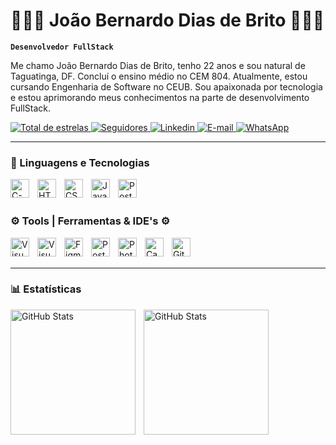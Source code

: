 # 👨🏾‍💻  João Bernardo Dias de Brito 👨🏾‍💻

**`Desenvolvedor FullStack`**

Me chamo João Bernardo Dias de Brito, tenho 22 anos e sou natural de Taguatinga, DF. Concluí o ensino médio no CEM 804. Atualmente, estou cursando Engenharia de Software no CEUB. Sou apaixonada por tecnologia e estou aprimorando meus conhecimentos na parte de desenvolvimento FullStack.

<p align="left">
    <a href="https://github.com/Bernardo061?tab=repositories&sort=stargazers">
        <img 
            alt="Total de estrelas" 
            title="Total de estrelas GitHub" 
            src="https://custom-icon-badges.demolab.com/github/stars/Bernardo061?color=236ad3&style=for-the-badge&labelColor=1155ba&logo=star&label=estrelas"
        />
    </a>
    <a href="https://github.com/Bernardo061?tab=following">
        <img 
            alt="Seguidores" 
            title="Me siga no GitHub" 
            src="https://custom-icon-badges.demolab.com/github/followers/Bernardo061?color=236ad3&labelColor=1155ba&style=for-the-badge&logo=github&label=Seguidores&logoColor=white"
        />
    </a>
    <a href="https://www.linkedin.com/in/joão-bernardo-dias-de-brito-181202358">
        <img 
            alt="Linkedin" 
            title="Me siga no Linkedin" 
            src="https://custom-icon-badges.demolab.com/github/followers/Bernardo061?color=236ad3&labelColor=1155ba&style=for-the-badge&logo=In&label=LinkedIn&logoColor=white"
        />
    </a>
    <a href="mailto:drip.designer16@hotmail.com" title="Me envie um e-mail">
        <img 
            alt="E-mail" 
            src="https://custom-icon-badges.demolab.com/github/followers/Bernardo061?color=236ad3&labelColor=1155ba&style=for-the-badge&logo=mail&label=drip.designer16@hotmail.com&logoColor=white"
        /> 
    </a>
    <a href="wa.me/+5561996353543" title="Me ligue">
        <img 
            alt="WhatsApp" 
            src="https://custom-icon-badges.demolab.com/github/followers/Bernardo061?color=236ad3&labelColor=1155ba&style=for-the-badge&logo=whatsapp&label=WhatsApp&logoColor=white"
        /> 
    </a>
</p>

---

### 🤖 Linguagens e Tecnologias

<img 
    align="left" 
    alt="C-Sharp"
    title="C-Sharp" 
    width="30px" 
    style="padding-right: 10px;" 
    src="https://cdn.jsdelivr.net/gh/devicons/devicon@latest/icons/csharp/csharp-original.svg" 
/>
<img 
    align="left" 
    alt="HTML"
    title="HTML" 
    width="30px" 
    style="padding-right: 10px;" 
    src="https://cdn.jsdelivr.net/gh/devicons/devicon@latest/icons/html5/html5-original.svg" 
/>
<img 
    align="left" 
    alt="CSS" 
    title="CSS"
    width="30px" 
    style="padding-right: 10px;" 
    src="https://cdn.jsdelivr.net/gh/devicons/devicon@latest/icons/css3/css3-original.svg" 
/>
<img 
    align="left" 
    alt="JavaScript" 
    title="JavaScript"
    width="30px" 
    style="padding-right: 10px;" 
    src="https://cdn.jsdelivr.net/gh/devicons/devicon@latest/icons/javascript/javascript-original.svg" 
/>
<img 
    align="left" 
    alt="PostgreSql" 
    title="PostgreSql"
    width="30px" 
    style="padding-right: 10px;" 
    src="https://cdn.jsdelivr.net/gh/devicons/devicon@latest/icons/postgresql/postgresql-original.svg" 
/>

<br/>
<br/>

### ⚙️ Tools | Ferramentas & IDE's ⚙️

<img 
    align="left" 
    alt="Visual Studio 2022" 
    title="Visual Studio 2022"
    width="30px" 
    style="padding-right: 10px;" 
    src="https://cdn.jsdelivr.net/gh/devicons/devicon@latest/icons/visualstudio/visualstudio-original.svg" 
/>
<img 
    align="left" 
    alt="Visual Studio Code" 
    title="Visual Studio Code"
    width="30px" 
    style="padding-right: 10px;" 
    src="https://cdn.jsdelivr.net/gh/devicons/devicon@latest/icons/vscode/vscode-original.svg" 
/>
<img 
    align="left" 
    alt="Figma" 
    title="Figma"
    width="30px" 
    style="padding-right: 10px;" 
    src="https://cdn.jsdelivr.net/gh/devicons/devicon@latest/icons/figma/figma-original.svg" 
/>
<img 
    align="left" 
    alt="PostgreSql" 
    title="PostgreSql"
    width="30px" 
    style="padding-right: 10px;" 
    src="https://cdn.jsdelivr.net/gh/devicons/devicon@latest/icons/postgresql/postgresql-original.svg" 
/>
<img 
    align="left" 
    alt="Photoshop" 
    title="Potoshop"
    width="30px" 
    style="padding-right: 10px;" 
    src="https://cdn.jsdelivr.net/gh/devicons/devicon@latest/icons/photoshop/photoshop-original.svg" 
/>
<img 
    align="left" 
    alt="Canva" 
    title="Canva"
    width="30px" 
    style="padding-right: 10px;" 
    src="https://cdn.jsdelivr.net/gh/devicons/devicon@latest/icons/canva/canva-original.svg" 
/>
<img 
    align="left" 
    alt="GitHub" 
    title="GitHub"
    width="30px" 
    style="padding-right: 10px;" 
    src="https://cdn.jsdelivr.net/gh/devicons/devicon@latest/icons/github/github-original-wordmark.svg" 
/>

<br>
<br>

---


### 📊 Estatísticas

<p>
  <img 
    align="left" 
    alt="GitHub Stats" 
    height="200" 
    style="padding-right: 10px;" 
    src="https://github-readme-stats.vercel.app/api?username=Bernardo061&show_icons=true&theme=tokyonight&include_all_commits=true&locale=pt-br" 
  />

<img 
      align="left" 
      alt="GitHub Stats" 
      height="200" 
      src="https://github-readme-stats.vercel.app/api/top-langs/?username=Bernardo061&theme=tokyonight&layout=compact&custom_title=Tecnologias&langs_count=9" 
  />

</p>

